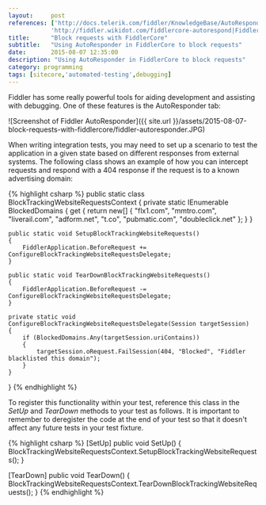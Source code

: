 ```yaml
---
layout:     post
references: ['http://docs.telerik.com/fiddler/KnowledgeBase/AutoResponder|Fiddler AutoResponder KB',
			'http://fiddler.wikidot.com/fiddlercore-autorespond|FiddlerCore AutoResponder Wiki']
title:      "Block requests with FiddlerCore"
subtitle:   "Using AutoResponder in FiddlerCore to block requests"
date:       2015-08-07 12:35:00
description: "Using AutoResponder in FiddlerCore to block requests"
category: programming
tags: [sitecore,'automated-testing',debugging]
---
```


<p>Fiddler has some really powerful tools for aiding development and assisting with debugging. One of these features is
the AutoResponder tab:</p>

![Screenshot of Fiddler AutoResponder]({{ site.url }}/assets/2015-08-07-block-requests-with-fiddlercore/fiddler-autoresponder.JPG)

<p>When writing integration tests, you may need to set up a scenario to test the application in a given state based on
different responses from external systems. The following class shows an example of how you can intercept requests and respond
with a 404 response if the request is to a known advertising domain:</p>

{% highlight csharp %}
public static class BlockTrackingWebsiteRequestsContext
{
    private static IEnumerable<string> BlockedDomains
    {
        get
        {
            return new[]
            {
                "flx1.com",
                "mmtro.com",
                "liverail.com",
                "adform.net",
                "t.co",
                "pubmatic.com",
                "doubleclick.net"
            };
        }
    }

    public static void SetupBlockTrackingWebsiteRequests()
    {
        FiddlerApplication.BeforeRequest += ConfigureBlockTrackingWebsiteRequestsDelegate;
    }

    public static void TearDownBlockTrackingWebsiteRequests()
    {
        FiddlerApplication.BeforeRequest -= ConfigureBlockTrackingWebsiteRequestsDelegate;
    }

    private static void ConfigureBlockTrackingWebsiteRequestsDelegate(Session targetSession)
    {
        if (BlockedDomains.Any(targetSession.uriContains))
        {
            targetSession.oRequest.FailSession(404, "Blocked", "Fiddler blacklisted this domain");
        }
    }
}
{% endhighlight %}

<p>To register this functionality within your test, reference this class in the <em>SetUp</em> and <em>TearDown</em>
methods to your test as follows. It is important to remember to deregister the code at the end of your test so that it doesn't
affect any future tests in your test fixture.</p>

{% highlight csharp %}
[SetUp]
public void SetUp()
{
    BlockTrackingWebsiteRequestsContext.SetupBlockTrackingWebsiteRequests();
}

[TearDown]
public void TearDown()
{
    BlockTrackingWebsiteRequestsContext.TearDownBlockTrackingWebsiteRequests();
}
{% endhighlight %}
